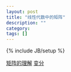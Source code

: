 ```yaml
---
layout: post
title: "线性代数中的矩阵"
description: ""
category: 
tags: []
---
```

{% include JB/setup %}

[矩阵的理解](http://www.52cs.org/?p=175)
[变分](http://www.blog.huajh7.com/variational-bayes)
